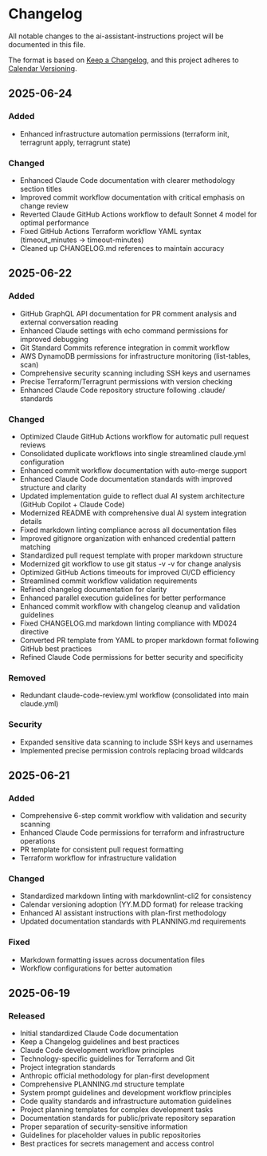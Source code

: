 # Changelog

<!-- markdownlint-disable-file MD024 -->

All notable changes to the ai-assistant-instructions project will be documented in this file.

The format is based on [Keep a Changelog](https://keepachangelog.com/en/1.0.0/),
and this project adheres to [Calendar Versioning](https://calver.org/).

## 2025-06-24

### Added

- Enhanced infrastructure automation permissions (terraform init, terragrunt apply, terragrunt state)

### Changed

- Enhanced Claude Code documentation with clearer methodology section titles
- Improved commit workflow documentation with critical emphasis on change review
- Reverted Claude GitHub Actions workflow to default Sonnet 4 model for optimal performance
- Fixed GitHub Actions Terraform workflow YAML syntax (timeout_minutes → timeout-minutes)
- Cleaned up CHANGELOG.md references to maintain accuracy

## 2025-06-22

### Added

- GitHub GraphQL API documentation for PR comment analysis and external conversation reading
- Enhanced Claude settings with echo command permissions for improved debugging
- Git Standard Commits reference integration in commit workflow
- AWS DynamoDB permissions for infrastructure monitoring (list-tables, scan)
- Comprehensive security scanning including SSH keys and usernames
- Precise Terraform/Terragrunt permissions with version checking
- Enhanced Claude Code repository structure following .claude/ standards

### Changed

- Optimized Claude GitHub Actions workflow for automatic pull request reviews
- Consolidated duplicate workflows into single streamlined claude.yml configuration
- Enhanced commit workflow documentation with auto-merge support
- Enhanced Claude Code documentation standards with improved structure and clarity
- Updated implementation guide to reflect dual AI system architecture (GitHub Copilot + Claude Code)
- Modernized README with comprehensive dual AI system integration details
- Fixed markdown linting compliance across all documentation files
- Improved gitignore organization with enhanced credential pattern matching
- Standardized pull request template with proper markdown structure
- Modernized git workflow to use git status -v -v for change analysis
- Optimized GitHub Actions timeouts for improved CI/CD efficiency
- Streamlined commit workflow validation requirements
- Refined changelog documentation for clarity
- Enhanced parallel execution guidelines for better performance
- Enhanced commit workflow with changelog cleanup and validation guidelines
- Fixed CHANGELOG.md markdown linting compliance with MD024 directive
- Converted PR template from YAML to proper markdown format following GitHub best practices
- Refined Claude Code permissions for better security and specificity

### Removed

- Redundant claude-code-review.yml workflow (consolidated into main claude.yml)

### Security

- Expanded sensitive data scanning to include SSH keys and usernames
- Implemented precise permission controls replacing broad wildcards

## 2025-06-21

### Added

- Comprehensive 6-step commit workflow with validation and security scanning
- Enhanced Claude Code permissions for terraform and infrastructure operations
- PR template for consistent pull request formatting
- Terraform workflow for infrastructure validation

### Changed

- Standardized markdown linting with markdownlint-cli2 for consistency
- Calendar versioning adoption (YY.M.DD format) for release tracking
- Enhanced AI assistant instructions with plan-first methodology
- Updated documentation standards with PLANNING.md requirements

### Fixed

- Markdown formatting issues across documentation files
- Workflow configurations for better automation

## 2025-06-19

### Released

- Initial standardized Claude Code documentation
- Keep a Changelog guidelines and best practices
- Claude Code development workflow principles
- Technology-specific guidelines for Terraform and Git
- Project integration standards
- Anthropic official methodology for plan-first development
- Comprehensive PLANNING.md structure template
- System prompt guidelines and development workflow principles
- Code quality standards and infrastructure automation guidelines
- Project planning templates for complex development tasks
- Documentation standards for public/private repository separation
- Proper separation of security-sensitive information
- Guidelines for placeholder values in public repositories
- Best practices for secrets management and access control
